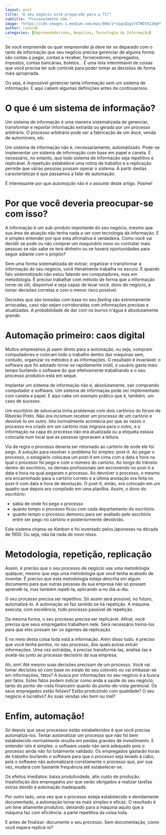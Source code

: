 ```yaml
---
layout: post
title: "O seu negócio está preparado para a TI?"
subtitle: "Provavelmente não."
image: "https://cdn-images-1.medium.com/max/800/1*x1qLQ1gitV7WOlK220gF9g.jpeg"
author: ronaldo
categories: [Empreendedorismo, Negócios, Tecnologia da Informação]
---
```


Se você empreende ou quer empreender já deve ter se deparado com o tanto de
informação que seu negócio precisa gerenciar de alguma forma: são contas a
pagar, contas a receber, fornecedores, empregados, impostos, contas bancárias,
boletos… É uma lista interminável de coisas que você precisa ter sob controle
para poder tomar as decisões de forma mais apropriada.

Ou seja, é impossível gerenciar tanta informação sem um sistema de informação. E
aqui cabem algumas definições antes de continuarmos.

# O que é um sistema de informação?

Um sistema de informação é uma maneira sistematizada de gerenciar, transformar e
reportar informação extraída ou gerada por um processo arbitrário. O processo
arbitrário pode ser a fabricação de um doce, venda de automóveis, etc.

Um sistema de informação não é, necessariamente, automatizado. Pode-se
implementar um sistema de informação com base em papel e caneta. É necessário,
no entanto, que todo sistema de informação seja repetitivo e replicável. A
repetição estabelece uma rotina de trabalho e a replicação permite que várias
pessoas possam operar o sistema. À partir destas características é que passamos
a falar de automação.

É interessante por que *automação* não é o assunto deste artigo. Pasme!

# Por que você deveria preocupar-se com isso?

A informação é um sub-produto importante do seu negócio, mesmo que sua área de
atuação não tenha nada a ver com tecnologia da informação. E é simples entender
por que esta afirmativa é verdadeira. Como você vai decidir se pode ou não
comprar um maquinário novo ou contratar mais pessoas se não sabe se terá
dinheiro ou se haverá oportunidades para seguir adiante com o projeto?

Sem uma forma sistematizada de extrair, organizar e transformar a informação do
seu negócio, você literalmente trabalha no escuro. E quando falo *sistematizada*
não estou falando em computadores, mas em metodologia. É preciso trabalhar com
método de forma que a informação torne-se útil, disponível e seja capaz de levar
você, dono do negócio, a tomar decisões corretas e com o menor risco possível.

Decisões que são tomadas com base no seu *feeling* são extremamente
arriscadas, caso não sejam corroboradas com informações precisas e
atualizadas. A probabilidade de dar com os burros n'água é absolutamente
grande.

# Automação primeiro: caos digital

Muitos empresários já saem direto para a automação, ou seja, compram
computadores e colocam todo o trabalho dentro das máquinas sem, contudo,
organizar os métodos e as informações. O resultado é invariável: o
software que foi adotado torna-se rapidamente inútil, o usuário gasta
mais tempo burlando o software do que efetivamente trabalhando e o seu
processo produtivo está em xeque.

Implantar um sistema de informação não é, absolutamente, sair comprando
computador e software. Um sistema de informação pode ser implementado
com caneta e papel. E aqui cabe um exemplo prático que é, também, um
caso de sucesso.

Um escritório de advocacia tinha problemas com dois cartórios do fórum
de Ribeirão Preto. Não era incomum receber um processo de um cartório e
devolvê-lo em outro. Isto normalmente acontecia por que às vezes o
processo era criado em um cartório mas migrava para o outro, e a
informação na capa do processo não era atualizada ou a etiqueta estava
colocada num local que as pessoas ignoravam a leitura.

Via de regra o processo deveria ser retornado ao cartório de onde ele
foi pego. A solução para resolver o problema foi simples: post-it. Ao
pegar o processo, o estagiário colocava um post-it em cima com a data e
hora na qual o processo foi pego e com o número do cartório. Ao longo do
trânsito dentro do escritório, os demais profissionais iam escrevendo no
post-it a data e hora na qual pegaram o processo. Ao devolver o
processo, o mesmo era encaminhado para o cartório correto e a última
anotação era feita no post-it com data e hora de devolução. O post-it,
então, era colocado em um quadro que depois era compilado em uma
planilha. Assim, o dono do escritório:

- sabia de onde foi pego o processo
- quanto tempo o processo ficou com cada departamento do escritório
- quanto tempo o processo demorou para ser avaliado pelo escritório entre ser
  pego no cartório e posteriormente devolvido.

Este sistema chama-se *Kanban* e foi inventado pelos japoneses na década de
1950. Ou seja, não há nada de novo nisso.

# Metodologia, repetição, replicação

Assim, é preciso que o seu processo de negócio use uma metodologia qualquer,
mesmo que seja uma metodologia que você tenha acabado de inventar. É preciso que
esta metodologia esteja descrita em algum documento para que outras pessoas da
sua empresa não só possam aprendê-la, mas também repeti-la, aplicando-a no
dia-a-dia.

O seu processo precisa ser repetitivo. Só assim será possível, no futuro,
automatizá-lo. A automação só faz sentido se há repetição. A máquina executa,
com excelência, todo processo passível de repetição.

Da mesma forma, o seu processo precisa ser replicável. Afinal, você precisa que
seus empregados trabalhem nele. Será necessário treiná-los para que eles possam
ser os agentes da replicação.

E no meio desta coisa toda está a informação. Além disso tudo, é preciso que
você tenha pontos, no seu processo, dos quais possa extrair informações. Uma vez
extraídas, é preciso transformá-las, analisá-las e avaliá-las junto ao processo
decisório da sua empresa.

Ah, sim! Até mesmo suas decisões precisam de um processo. Você vai tomar
decisões só com base no estalo do seu cotovelo ou vai embasar-se em informações,
fatos? A busca por informações no seu negócio é a busca por fatos. Estes fatos
podem indicar como anda a saúde do seu negócio, tanto do ponto-de-vista
financeiro quanto do ponto-de-vista gerencial. Os seus empregados estão felizes?
Estão produzindo com qualidade? O seu negócio é lucrativo? As suas vendas vão
bem ou mal?

# Enfim, automação!

Só depois que seus processos estão estabelecidos é que você precisa
automatizá-los. Tentar automatizar um processo que não foi bem estabelecido
normalmente resulta em perdas grandes de investimento. E entender isto é
simples: o software usado não será adequado pois o processo ainda não foi
totalmente validado. Os empregados gastarão horas de trabalho burlando o
software para que o processo seja levado à cabo, pois o software não
automatizará corretamente o processo que, por sua vez, mudará com bastante
frequência até estabelecer-se.

Os efeitos imediatos: baixa produtividade, alto custo de produção, insatisfação
dos empregados por que serão obrigados a realizar tarefas extras devido à
automação inadequada.

Por outro lado, uma vez que o processo esteja estabelecido e devidamente
documentado, a automação torna-se mais simples e eficaz. O resultado é um time
altamente produtivo, deixando para a máquina aquilo que a máquina faz com
eficiência: a parte repetitiva da coisa toda.

E antes de finalizar: documente o seu processo. Sem documentação, como você
espera replicá-lo?
